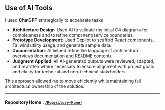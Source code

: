 ## Use of AI Tools
I used **ChatGPT** strategically to accelerate tasks  

- **Architecture Design**: Used AI to validate my initial C4 diagrams for completeness and to refine component/service boundaries.
- **Prototype Development**: Used Copilot to scaffold React components, Tailwind utility usage, and generate sample data.
- **Documentation**: AI helped refine the language of architectural overviews documentation and README contents.
- **Judgment Applied**: All AI-generated outputs were reviewed, adapted, and rewritten where necessary to ensure alignment with project goals and clarity for technical and non-technical stakeholders.

This approach allowed me to move efficiently while maintaining full architectural ownership of the solution.

---

#### Repository Home : [`/Repository-Home/`](../../README.md)  